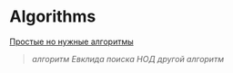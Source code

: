 # Algorithms

[Простые но нужные алгоритмы](../master/simple/lib1.md)
> _алгоритм Евклида поиска НОД_
> _другой алгоритм_
